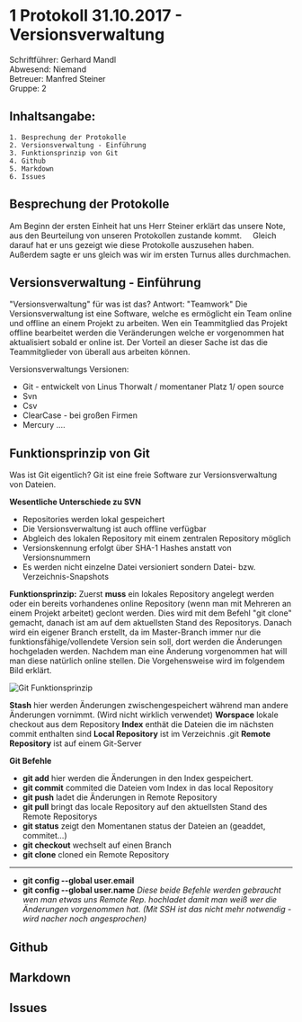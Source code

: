 # 1 Protokoll 31.10.2017 - Versionsverwaltung

Schriftführer: Gerhard Mandl  
Abwesend: Niemand  
Betreuer: Manfred Steiner  
Gruppe: 2  

## Inhaltsangabe:
    1. Besprechung der Protokolle
    2. Versionsverwaltung - Einführung  
    3. Funktionsprinzip von Git
    4. Github
    5. Markdown 
    6. Issues 

## Besprechung der Protokolle
Am Beginn der ersten Einheit hat uns Herr Steiner erklärt das unsere Note, aus den Beurteilung von unseren Protokollen zustande kommt.     
Gleich darauf hat er uns gezeigt wie diese Protokolle auszusehen haben.    
Außerdem sagte er uns gleich was wir im ersten Turnus alles durchmachen.  

## Versionsverwaltung - Einführung
"Versionsverwaltung" für was ist das? Antwort: "Teamwork" 
Die Versionsverwaltung ist eine Software, welche es ermöglicht ein Team online und offline an einem Projekt zu arbeiten. Wen ein Teammitglied das Projekt offline bearbeitet werden die Veränderungen welche er vorgenommen hat aktualisiert sobald er online ist. Der Vorteil an dieser Sache ist das die Teammitglieder von überall aus arbeiten können. 

Versionsverwaltungs Versionen:
* Git - entwickelt von Linus Thorwalt / momentaner Platz 1/ open source
* Svn
* Csv
* ClearCase - bei großen Firmen
* Mercury
....

## Funktionsprinzip von Git
Was ist Git eigentlich? Git ist eine freie Software zur Versionsverwaltung von Dateien.

**Wesentliche Unterschiede zu SVN**
* Repositories werden lokal gespeichert
* Die Versionsverwaltung ist auch offline verfügbar
* Abgleich des lokalen Repository mit einem zentralen Repository möglich
* Versionskennung erfolgt über SHA-1 Hashes anstatt von Versionsnummern
* Es werden nicht einzelne Datei versioniert sondern Datei- bzw. Verzeichnis-Snapshots

**Funktionsprinzip:**
Zuerst **muss** ein lokales Repository angelegt werden oder ein bereits vorhandenes online Repository (wenn man mit Mehreren an einem Projekt arbeitet) geclont werden. Dies wird mit dem Befehl "git clone" gemacht, danach ist am auf dem aktuellsten Stand des Repositorys. 
Danach wird ein eigener Branch erstellt, da im Master-Branch immer nur die funktionsfähige/vollendete Version sein soll, dort werden die  Änderungen hochgeladen werden.
Nachdem man eine Änderung vorgenommen hat will man diese natürlich online stellen. Die Vorgehensweise wird im folgendem Bild erklärt.

 ![Git Funktionsprinzip](https://github.com/HTLMechatronics/m14-la1-sx/blob/mangem13/mangem13/Git%20Funktionsprinzip.png)

**Stash** hier werden Änderungen zwischengespeichert während man andere Änderungen vornimmt. (Wird nicht wirklich verwendet)
**Worspace** lokale checkout aus dem Repository
**Index** enthät die Dateien die im nächsten commit enthalten sind
**Local Repository** ist im Verzeichnis .git
**Remote Repository** ist auf einem Git-Server

**Git Befehle**
* **git add** hier werden die Änderungen in den Index gespeichert.
* **git commit** commited die Dateien vom Index in das local Repository
* **git push** ladet die Änderungen in Remote Repository
* **git pull** bringt das locale Repository auf den aktuellsten Stand des Remote Repositorys
* **git status** zeigt den Momentanen status der Dateien an (geaddet, commitet...)
* **git checkout** wechselt auf einen Branch
* **git clone** cloned ein Remote Repository 
--------------------------------------------
* **git config --global user.email**
* **git config --global user.name**
*Diese beide Befehle werden gebraucht wen man etwas uns Remote Rep. hochladet damit man weiß wer die Änderungen vorgenommen hat. (Mit SSH ist das nicht mehr notwendig - wird nacher noch angesprochen)*
## Github

## Markdown 

## Issues

